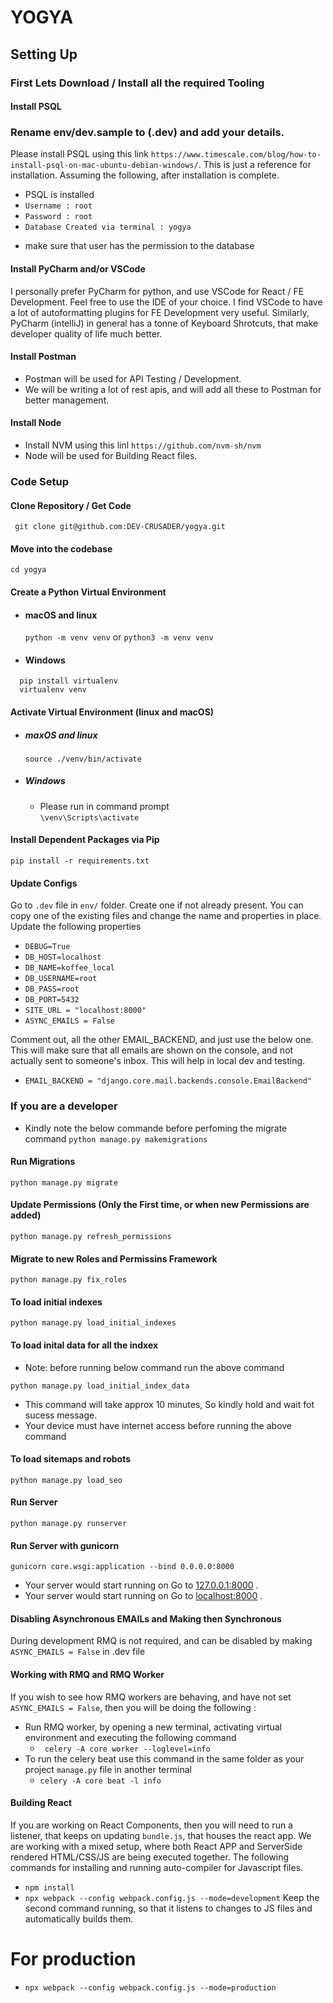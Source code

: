 # YOGYA

## Setting Up

### First Lets Download / Install all the required Tooling
#### Install PSQL


### Rename env/dev.sample to (.dev) and add your details.

Please install PSQL using this link
```https://www.timescale.com/blog/how-to-install-psql-on-mac-ubuntu-debian-windows/```.
This is just a reference for installation. 
Assuming the following, after installation is complete.
+ PSQL is installed
+ `Username : root`
+ `Password : root`
+ `Database Created via terminal : yogya`
- make sure that user has the permission to the database

#### Install PyCharm and/or VSCode
I personally prefer PyCharm for python, and use VSCode for React / FE Development.
Feel free to use the IDE of your choice. I find VSCode to have a lot of autoformatting plugins for FE Development very useful.
Similarly, PyCharm (intelliJ) in general has a tonne of Keyboard Shrotcuts, that make developer quality of life much better. 

#### Install Postman
+ Postman will be used for API Testing / Development.
+ We will be writing a lot of rest apis, and will add all these to Postman for better management.

#### Install Node
+ Install NVM using this linl ```https://github.com/nvm-sh/nvm```
+ Node will be used for Building React files.


### Code Setup

#### Clone Repository / Get Code
``` git clone git@github.com:DEV-CRUSADER/yogya.git```

#### Move into the codebase
``` cd yogya ```

#### Create a Python Virtual Environment
  - #### macOS and linux
    ``` python -m venv venv ``` or ```python3 -m venv venv```
  - #### Windows
  ```
    pip install virtualenv
    virtualenv venv
  ```

#### Activate Virtual Environment (linux and macOS)
  - ##### maxOS and linux
    ``` source ./venv/bin/activate ```
  - ##### Windows
    * Please run in command prompt <br>
    ``` \venv\Scripts\activate ```


#### Install Dependent Packages via Pip
``` pip install -r requirements.txt ```

#### Update Configs 
Go to `.dev` file in `env/` folder. Create one if not already present. You can copy one of the existing files and change the name and properties in place. 
Update the following properties
 + `DEBUG=True`
 + `DB_HOST=localhost`
 + `DB_NAME=koffee_local`
 + `DB_USERNAME=root`
 + `DB_PASS=root`
 + `DB_PORT=5432`
 + `SITE_URL = "localhost:8000"`
 + `ASYNC_EMAILS = False`

Comment out, all the other EMAIL_BACKEND, and just use the below one.
This will make sure that all emails are shown on the console, and not actually sent to someone's inbox. This will help in local dev and testing.

 + `EMAIL_BACKEND = "django.core.mail.backends.console.EmailBackend"`

### If you are a developer
- Kindly note the below commande before perfoming the migrate command
``` python manage.py makemigrations ```

#### Run Migrations
``` python manage.py migrate ```

#### Update Permissions (Only the First time, or when new Permissions are added)
``` python manage.py refresh_permissions ```

#### Migrate to new Roles and Permissins Framework
``` python manage.py fix_roles ```

#### To load initial indexes
``` python manage.py load_initial_indexes ```

#### To load inital data for all the indxex
- Note: before running below command run the above command

``` python manage.py load_initial_index_data ```
- This command will take approx 10 minutes, So kindly hold and wait fot sucess message.
- Your device must have internet access before running the above command

#### To load sitemaps and robots
``` python manage.py load_seo ```

#### Run Server
``` python manage.py runserver ```
#### Run Server with gunicorn
``` gunicorn core.wsgi:application --bind 0.0.0.0:8000 ```

  - Your server would start running on Go to [127.0.0.1:8000](127.0.0.1:8000) .
  - Your server would start running on Go to [localhost:8000](localhost:8000) .


#### Disabling Asynchronous EMAILs and Making then Synchronous

During development RMQ is not required, and can be disabled by making `ASYNC_EMAILS = False` in .dev file

#### Working with RMQ and RMQ Worker

If you wish to see how RMQ workers are behaving, and have not set `ASYNC_EMAILS = False`, then you will be doing the following :

+ Run RMQ worker, by opening a new terminal, activating virtual environment and executing the following command
  - ``` celery -A core worker --loglevel=info```
+ To run the celery beat use this command in the same folder as your project `manage.py` file in another terminal
  - ``` celery -A core beat -l info ```


#### Building React

If you are working on React Components, then you will need to run a listener, that keeps on updating `bundle.js`, that houses the react app. 
We are working with a mixed setup, where both React APP and ServerSide rendered HTML/CSS/JS are being executed together. 
The following commands for installing and running auto-compiler for Javascript files. 

+ ``` npm install ```
+ ``` npx webpack --config webpack.config.js --mode=development ```
Keep the second command running, so that it listens to changes to JS files and automatically builds them.
# For production
+ ``` npx webpack --config webpack.config.js --mode=production ```
